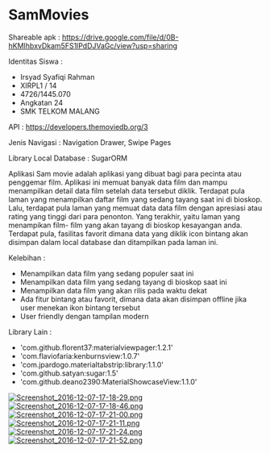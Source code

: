# SamMovies

Shareable apk : https://drive.google.com/file/d/0B-hKMIhbxvDkam5FS1lPdDJVaGc/view?usp=sharing

Identitas Siswa :
- Irsyad Syafiqi Rahman
- XIRPL1 / 14
- 4726/1445.070
- Angkatan 24
- SMK TELKOM MALANG

 API : https://developers.themoviedb.org/3
 
 Jenis Navigasi : Navigation Drawer, Swipe Pages
 
 Library Local Database : SugarORM

 Aplikasi Sam movie adalah aplikasi yang dibuat bagi para pecinta atau penggemar film. Aplikasi ini memuat banyak data film dan mampu menampilkan detail data film setelah data tersebut diklik. Terdapat pula laman yang menampilkan daftar film yang sedang tayang saat ini di bioskop. Lalu, terdapat pula laman yang memuat data data film dengan apresiasi atau rating yang tinggi dari para penonton. Yang terakhir, yaitu laman yang menampikan film- film yang akan tayang di bioskop kesayangan anda. Terdapat pula, fasilitas favorit dimana data yang diklik icon bintang akan disimpan dalam local database dan ditampilkan pada laman ini.
 
 Kelebihan :
 - Menampilkan data film yang sedang populer saat ini
 - Menampilkan data film yang sedang tayang di bioskop saat ini
 - Menampilkan data film yang akan rilis pada waktu dekat
 - Ada fitur bintang atau favorit, dimana data akan disimpan offline jika user menekan ikon bintang tersebut
 - User friendly dengan tampilan modern

 Library Lain :
 - 'com.github.florent37:materialviewpager:1.2.1'
 - 'com.flaviofaria:kenburnsview:1.0.7'
 - 'com.jpardogo.materialtabstrip:library:1.1.0'
 - 'com.github.satyan:sugar:1.5'
 - 'com.github.deano2390:MaterialShowcaseView:1.1.0'

 
 [![Screenshot_2016-12-07-17-18-29.png](https://s12.postimg.org/4gl1uttcd/Screenshot_2016_12_07_17_18_29.png)](https://postimg.org/image/8pprwzwll/)
 [![Screenshot_2016-12-07-17-18-46.png](https://s12.postimg.org/hm0k0xn7x/Screenshot_2016_12_07_17_18_46.png)](https://postimg.org/image/4umdufdft/)
 [![Screenshot_2016-12-07-17-21-00.png](https://s12.postimg.org/et7cgwmvh/Screenshot_2016_12_07_17_21_00.png)](https://postimg.org/image/tp5vohya1/)
 [![Screenshot_2016-12-07-17-21-11.png](https://s12.postimg.org/jgdeioa8d/Screenshot_2016_12_07_17_21_11.png)](https://postimg.org/image/9vtrvskw9/)
 [![Screenshot_2016-12-07-17-21-24.png](https://s12.postimg.org/uin2uutot/Screenshot_2016_12_07_17_21_24.png)](https://postimg.org/image/k8knvm3t5/)
 [![Screenshot_2016-12-07-17-21-52.png](https://s12.postimg.org/v9ft0mw25/Screenshot_2016_12_07_17_21_52.png)](https://postimg.org/image/9n0sjlxhl/)
 

